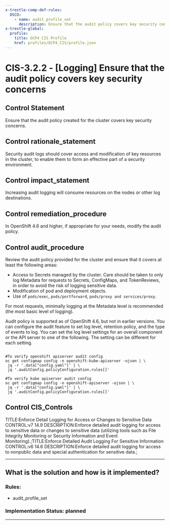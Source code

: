 ```yaml
---
x-trestle-comp-def-rules:
  OSCO:
    - name: audit_profile_set
      description: Ensure that the audit policy covers key security concerns
x-trestle-global:
  profile:
    title: OCP4 CIS Profile
    href: profiles/OCP4_CIS/profile.json
---
```


# CIS-3.2.2 - \[Logging\] Ensure that the audit policy covers key security concerns

## Control Statement

Ensure that the audit policy created for the cluster covers key security concerns.

## Control rationale_statement

Security audit logs should cover access and modification of key resources in the cluster, to enable them to form an effective part of a security environment.

## Control impact_statement

Increasing audit logging will consume resources on the nodes or other log destinations.

## Control remediation_procedure

In OpenShift 4.6 and higher, if appropriate for your needs, modify the audit policy.

## Control audit_procedure

Review the audit policy provided for the cluster and ensure that it covers at least the following areas:

- Access to Secrets managed by the cluster. Care should be taken to only log Metadata for requests to Secrets, ConfigMaps, and TokenReviews, in order to avoid the risk of logging sensitive data.
- Modification of pod and deployment objects.
- Use of `pods/exec`, `pods/portforward`, `pods/proxy and services/proxy`.

For most requests, minimally logging at the Metadata level is recommended (the most basic level of logging).

Audit policy is supported as of OpenShift 4.6, but not in earlier versions. You can configure the audit feature to set log level, retention policy, and the type of events to log. You can set the log level settings for an overall component or the API server to one of the following. The setting can be different for each setting.

```

#To verify openshift apiserver audit config
oc get configmap config -n openshift-kube-apiserver -ojson | \
 jq -r '.data["config.yaml"]' | \
 jq '.auditConfig.policyConfiguration.rules[]'

#To verify kube apiserver audit config
oc get configmap config -n openshift-apiserver -ojson | \
 jq -r '.data["config.yaml"]' | \
 jq '.auditConfig.policyConfiguration.rules[]'
```

## Control CIS_Controls

TITLE:Enforce Detail Logging for Access or Changes to Sensitive Data CONTROL:v7 14.9 DESCRIPTION:Enforce detailed audit logging for access to sensitive data or changes to sensitive data (utilizing tools such as File Integrity Monitoring or Security Information and Event Monitoring).;TITLE:Enforce Detailed Audit Logging For Sensitive Information CONTROL:v6 14.6 DESCRIPTION:Enforce detailed audit logging for access to nonpublic data and special authentication for sensitive data.;

______________________________________________________________________

## What is the solution and how is it implemented?

<!-- For implementation status enter one of: implemented, partial, planned, alternative, not-applicable -->

<!-- Note that the list of rules under ### Rules: is read-only and changes will not be captured after assembly to JSON -->

<!-- Add control implementation description here for control: CIS-3.2.2 -->

### Rules:

  - audit_profile_set

### Implementation Status: planned

______________________________________________________________________
